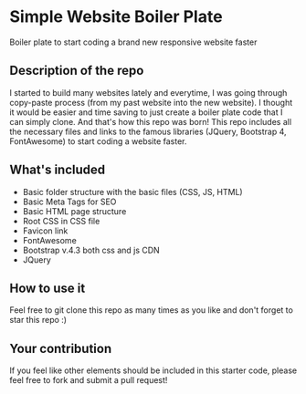 # Simple Website Boiler Plate
Boiler plate to start coding a brand new responsive website faster

## Description of the repo
I started to build many websites lately and everytime, I was going through copy-paste process (from my past website into the new website). I thought it would be easier and time saving to just create a boiler plate code that I can simply clone. And that's how this repo was born!
This repo includes all the necessary files and links to the famous libraries (JQuery, Bootstrap 4, FontAwesome) to start coding a website faster.

## What's included
- Basic folder structure with the basic files (CSS, JS, HTML)
- Basic Meta Tags for SEO
- Basic HTML page structure
- Root CSS in CSS file
- Favicon link
- FontAwesome
- Bootstrap v.4.3 both css and js CDN
- JQuery

## How to use it
Feel free to git clone this repo as many times as you like and don't forget to star this repo :)

## Your contribution
If you feel like other elements should be included in this starter code, please feel free to fork and submit a pull request!